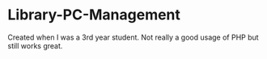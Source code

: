 # Library-PC-Management
Created when I was a 3rd year student. Not really a good usage of PHP but still works great.
